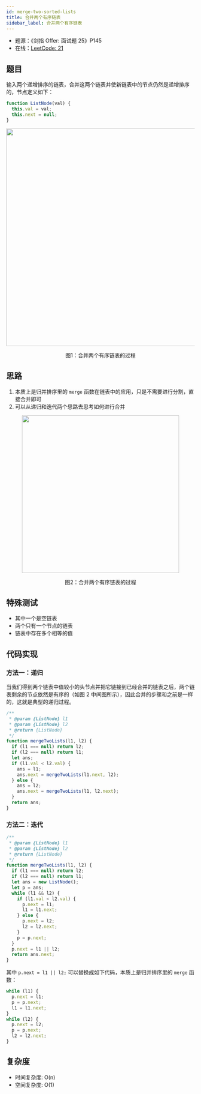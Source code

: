 ```yaml
---
id: merge-two-sorted-lists
title: 合并两个有序链表
sidebar_label: 合并两个有序链表
---
```


- 题源：《剑指 Offer: 面试题 25》P145
- 在线：[LeetCode: 21](https://leetcode-cn.com/problems/merge-two-sorted-lists/)

## 题目

输入两个递增排序的链表，合并这两个链表并使新链表中的节点仍然是递增排序的，节点定义如下：

```js
function ListNode(val) {
  this.val = val;
  this.next = null;
}
```

<div align="center">
    <img width="580" src="https://cosmos-x.oss-cn-hangzhou.aliyuncs.com/EdkJGF.jpg" />
    <p>图1：合并两个有序链表的过程</p>
</div>

## 思路

1. 本质上是归并排序里的 `merge` 函数在链表中的应用，只是不需要进行分割，直接合并即可
2. 可以从递归和迭代两个思路去思考如何进行合并

<div align="center">
    <img width="420" src="https://cosmos-x.oss-cn-hangzhou.aliyuncs.com/knh9ZM.jpg" />
    <p>图2：合并两个有序链表的过程</p>
</div>

## 特殊测试

- 其中一个是空链表
- 两个只有一个节点的链表
- 链表中存在多个相等的值

## 代码实现

### 方法一：递归

当我们得到两个链表中值较小的头节点并把它链接到已经合并的链表之后，两个链表剩余的节点依然是有序的（如图 2 中间图所示），因此合并的步骤和之前是一样的，这就是典型的递归过程。

```js
/**
 * @param {ListNode} l1
 * @param {ListNode} l2
 * @return {ListNode}
 */
function mergeTwoLists(l1, l2) {
  if (l1 === null) return l2;
  if (l2 === null) return l1;
  let ans;
  if (l1.val < l2.val) {
    ans = l1;
    ans.next = mergeTwoLists(l1.next, l2);
  } else {
    ans = l2;
    ans.next = mergeTwoLists(l1, l2.next);
  }
  return ans;
}
```

### 方法二：迭代

```js
/**
 * @param {ListNode} l1
 * @param {ListNode} l2
 * @return {ListNode}
 */
function mergeTwoLists(l1, l2) {
  if (l1 === null) return l2;
  if (l2 === null) return l1;
  let ans = new ListNode();
  let p = ans;
  while (l1 && l2) {
    if (l1.val < l2.val) {
      p.next = l1;
      l1 = l1.next;
    } else {
      p.next = l2;
      l2 = l2.next;
    }
    p = p.next;
  }
  p.next = l1 || l2;
  return ans.next;
}
```

其中 `p.next = l1 || l2;` 可以替换成如下代码，本质上是归并排序里的 `merge` 函数：

```js
while (l1) {
  p.next = l1;
  p = p.next;
  l1 = l1.next;
}
while (l2) {
  p.next = l2;
  p = p.next;
  l2 = l2.next;
}
```

## 复杂度

- 时间复杂度: O(n)
- 空间复杂度: O(1)
